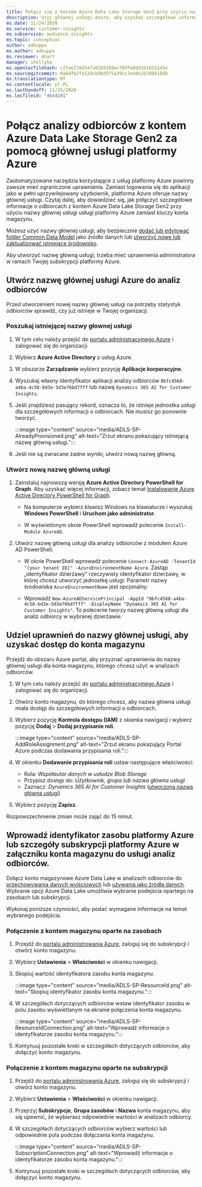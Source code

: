 ```yaml
---
title: Połącz się z kontem Azure Data Lake Storage Gen2 przy użyciu nazwy głównej usługi
description: Użyj głównej usługi Azure, aby uzyskać szczegółowe informacje o odbiorcach, aby połączyć się z własnym data lake podczas dołączania go do szczegółowych informacji o odbiorcach.
ms.date: 11/24/2020
ms.service: customer-insights
ms.subservice: audience-insights
ms.topic: conceptual
author: adkuppa
ms.author: adkuppa
ms.reviewer: mhart
manager: shellyha
ms.openlocfilehash: c2fae278d34fa02b9168ac70dfa8dd351653245e
ms.sourcegitcommit: 6a6df62fa12dcb9bd5f5a39cc3ee0e2b3988184b
ms.translationtype: HT
ms.contentlocale: pl-PL
ms.lasthandoff: 11/25/2020
ms.locfileid: "4644101"
---
```

# <a name="connect-to-an-azure-data-lake-storage-gen2-account-with-an-azure-service-principal-for-audience-insights"></a>Połącz analizy odbiorców z kontem Azure Data Lake Storage Gen2 za pomocą głównej usługi platformy Azure

Zautomatyzowane narzędzia korzystające z usług platformy Azure powinny zawsze mieć ograniczone uprawnienia. Zamiast logowania się do aplikacji jako w pełni uprzywilejowany użytkownik, platforma Azure oferuje nazwy głównej usługi. Czytaj dalej, aby dowiedzieć się, jak połączyć szczegółowe informacje o odbiorcach z kontem Azure Data Lake Storage Gen2 przy użyciu nazwy głównej usługi usługi platformy Azure zamiast kluczy konta magazynu. 

Możesz użyć nazwy głównej usługi, aby bezpiecznie [dodać lub edytować folder Common Data Model](connect-common-data-model.md) jako źródło danych lub [utworzyć nowe lub zaktualizować istniejące środowisko](manage-environments.md#create-an-environment-in-an-existing-organization).

Aby utworzyć nazwę główną usługi, trzeba mieć uprawnienia administratora w ramach Twojej subskrypcji platformy Azure.

## <a name="create-azure-service-principal-for-audience-insights"></a>Utwórz nazwę głównej usługi Azure do analiz odbiorców

Przed utworzeniem nowej nazwy głównej usługi na potrzeby statystyk odbiorców sprawdź, czy już istnieje w Twojej organizacji.

### <a name="look-for-an-existing-service-principal"></a>Poszukaj istniejącej nazwy głownej usługi

1. W tym celu należy przejść do [portalu administracyjnego Azure](https://portal.azure.com) i zalogować się do organizacji.

2. Wybierz **Azure Active Directory** z usług Azure.

3. W obszarze **Zarządzanie** wybierz pozycję **Aplikacje korporacyjne**.

4. Wyszukaj własny identyfikator aplikacji analizy odbiorców `0bfc4568-a4ba-4c58-bd3e-5d3e76bd7fff` lub nazwę `Dynamics 365 AI for Customer Insights`.

5. Jeśli znajdziesz pasujący rekord, oznacza to, że istnieje jednostka usługi dla szczegółowych informacji o odbiorcach. Nie musisz go ponownie tworzyć.
   
   :::image type="content" source="media/ADLS-SP-AlreadyProvisioned.png" alt-text="Zrzut ekranu pokazujący istniejącą nazwę główną usługi.":::
   
6. Jeśli nie są zwracane żadne wyniki, utwórz nową nazwę główną.

### <a name="create-a-new-service-principal"></a>Utwórz nową nazwę główną usługi

1. Zainstaluj najnowszą wersję **Azure Active Directory PowerShell for Graph**. Aby uzyskać więcej informacji, zobacz temat [Instalowanie Azure Active Directory PowerShell for Graph](https://docs.microsoft.com/powershell/azure/active-directory/install-adv2).
   - Na komputerze wybierz klawisz Windows na klawiaturze i wyszukaj **Windows PowerShell** i **Uruchom jako administrator**.
   
   - W wyświetlonym oknie PowerShell wprowadź polecenie `Install-Module AzureAD`.

2. Utwórz nazwę główną usługi dla analizy odbiorców z modułem Azure AD PowerShell.
   - W oknie PowerShell wprowadź polecenie `Connect-AzureAD -TenantId "[your tenant ID]" -AzureEnvironmentName Azure`. Zastąp „identyfikator dzierżawy” rzeczywisty identyfikator dzierżawy, w której chcesz utworzyć jednostkę usługi. Parametr nazwy środowiska `AzureEnvironmentName` jest opcjonalny.
  
   - Wprowadź `New-AzureADServicePrincipal -AppId "0bfc4568-a4ba-4c58-bd3e-5d3e76bd7fff" -DisplayName "Dynamics 365 AI for Customer Insights"`. To polecenie tworzy nazwę główną usługi dla analiz odbiorcy w wybranej dzierżawie.  

## <a name="grant-permissions-to-the-service-principal-to-access-the-storage-account"></a>Udziel uprawnień do nazwy głównej usługi, aby uzyskać dostęp do konta magazynu

Przejdź do obszaru Azure portal, aby przyznać uprawnienia do nazwy głównej usługi dla konta magazynu, którego chcesz użyć w analizach odbiorców.

1. W tym celu należy przejść do [portalu administracyjnego Azure](https://portal.azure.com) i zalogować się do organizacji.

1. Otwórz konto magazynu, do którego chcesz, aby nazwa główna usługi miała dostęp do szczegółowych informacji o odbiorcach.

1. Wybierz pozycję **Kontrola dostępu (IAM)** z okienka nawigacji i wybierz pozycję **Dodaj** > **Dodaj przypisanie roli**.
   
   :::image type="content" source="media/ADLS-SP-AddRoleAssignment.png" alt-text="Zrzut ekranu pokazujący Portal Azure podczas dodawania przypisania roli.":::
   
1. W okienku **Dodawanie przypisania roli** ustaw następujące właściwości:
   - Rola: *Współautor danych w usłudze Blob Storage*
   - Przypisz dostęp do: *Użytkownik, grupa lub nazwa główna usługi*
   - Zaznacz: *Dynamics 365 AI for Customer Insights* ([utworzona nazwa główna usługi](#create-a-new-service-principal))

1.  Wybierz pozycję **Zapisz**.

Rozpowszechnienie zmian może zająć do 15 minut.

## <a name="enter-the-azure-resource-id-or-the-azure-subscription-details-in-the-storage-account-attachment-to-audience-insights"></a>Wprowadź identyfikator zasobu platformy Azure lub szczegóły subskrypcji platformy Azure w załączniku konta magazynu do usługi analiz odbiorców.

Dołącz konto magazynowe Azure Data Lake w analizach odbiorców do [przechowywania danych wyjściowych](manage-environments.md) lub [używania jako źródła danych](connect-common-data-service-lake.md). Wybranie opcji Azure Data Lake umożliwia wybranie podejścia opartego na zasobach lub subskrypcji.

Wykonaj poniższe czynności, aby podać wymagane informacje na temat wybranego podejścia.

### <a name="resounce-based-storage-account-connection"></a>Połączenie z kontem magazynu oparte na zasobach

1. Przejdź do [portalu administrowania Azure](https://portal.azure.com), zaloguj się do subskrypcji i otwórz konto magazynu.

1. Wybierz **Ustawienia** > **Właściwości** w okienku nawigacji.

1. Skopiuj wartość identyfikatora zasobu konta magazynu.

   :::image type="content" source="media/ADLS-SP-ResourceId.png" alt-text="Skopiuj identyfikator zasobu konta magazynu.":::

1. W szczegółach dotyczących odbiorców wstaw identyfikator zasobu w polu zasobu wyświetlanym na ekranie połączenia konta magazynu.

   :::image type="content" source="media/ADLS-SP-ResourceIdConnection.png" alt-text="Wprowadź informacje o identyfikatorze zasobu konta magazynu.":::   
   
1. Kontynuuj pozostałe kroki w szczegółach dotyczących odbiorców, aby dołączyć konto magazynu.

### <a name="subscription-based-storage-account-connection"></a>Połączenie z kontem magazynu oparte na subskrypcji

1. Przejdź do [portalu administrowania Azure](https://portal.azure.com), zaloguj się do subskrypcji i otwórz konto magazynu.

1. Wybierz **Ustawienia** > **Właściwości** w okienku nawigacji.

1. Przejrzyj **Subskrypcje**, **Grupa zasobów** i **Nazwa** konta magazynu, aby się upewnić, że wybierasz odpowiednie wartości w analizach odbiorcy.

1. W szczegółach dotyczących odbiorców wybierz wartości lub odpowiednie pola podczas dołączania konta magazynu.

   :::image type="content" source="media/ADLS-SP-SubscriptionConnection.png" alt-text="Wprowadź informacje o identyfikatorze zasobu konta magazynu.":::
   
1. Kontynuuj pozostałe kroki w szczegółach dotyczących odbiorców, aby dołączyć konto magazynu.
